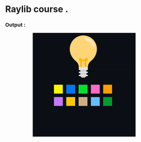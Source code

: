# Raylib course .

### Output :
<p align="center">
    <img src="https://github.com/glULTRA/LearnRaylib/blob/z-Course-Resources/course_res/gif/ezgif-5-ed6f9f5826.gif" alt="Animated">
</p>

